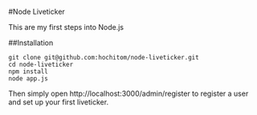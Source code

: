#Node Liveticker

This are my first steps into Node.js

##Installation

    git clone git@github.com:hochitom/node-liveticker.git
    cd node-liveticker
    npm install
    node app.js

Then simply open http://localhost:3000/admin/register to register a user and set up your first liveticker.